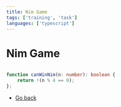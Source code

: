 ```yaml
---
title: Nim Game
tags: ['training', 'task']
languages: ['typescript']
---
```

# Nim Game

```typescript

function canWinNim(n: number): boolean {
    return !(n % 4 == 0);
};

```
* [Go back](../readme.md)
